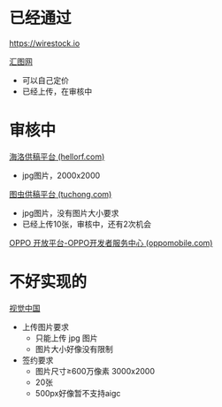 # 已经通过
https://wirestock.io

[汇图网](https://user.huitu.com/v1/pic/picupload/)
- 可以自己定价
- 已经上传，在审核中

# 审核中
[海洛供稿平台 (hellorf.com)](https://contributor.hellorf.com/home)
- jpg图片，2000x2000

[图虫供稿平台 (tuchong.com)](https://contributor.tuchong.com/pr?redirect_uri=%2F)
- jpg图片，没有图片大小要求
- 已经上传10张，审核中，还有2次机会

[OPPO 开放平台-OPPO开发者服务中心 (oppomobile.com)](https://open.oppomobile.com/new/corporatePayment/enterpriseInfomationValidation)

# 不好实现的
[视觉中国](https://500px.com.cn/wwpkx)
- 上传图片要求
	- 只能上传 jpg 图片
	- 图片大小好像没有限制
- 签约要求
	- 图片尺寸≥600万像素 3000x2000
	- 20张
	- 500px好像暂不支持aigc